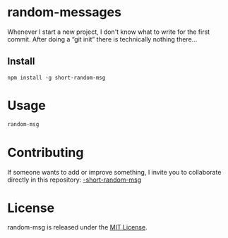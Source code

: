 
# random-messages

Whenever I start a new project, I don't know what to write for the first commit. After doing a “git init” there is technically nothing there...

## Install

```npm
npm install -g short-random-msg
```

# Usage

```bash
random-msg
```

# Contributing
If someone wants to add or improve something, I invite you to collaborate directly in this repository: [-short-random-msg](https://github.com/platzi/npm-random-msg)

# License
random-msg is released under the [MIT License](https://opensource.org/licenses/MIT).